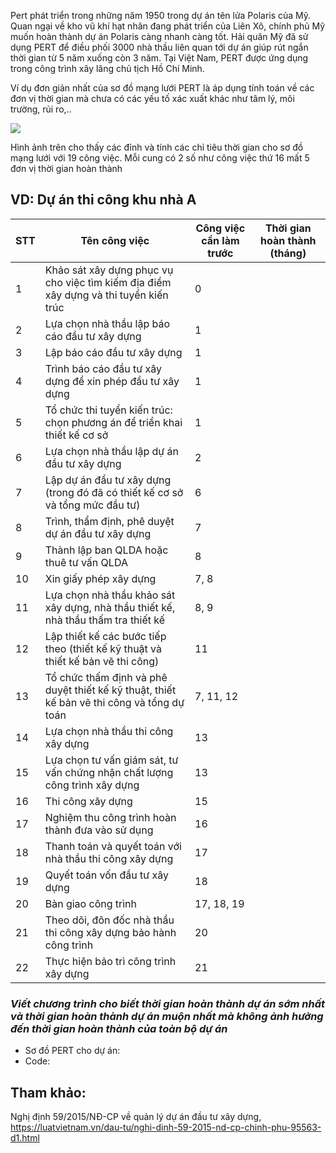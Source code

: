 Pert phát triển trong những năm 1950 trong dự án tên lửa Polaris của Mỹ. Quan ngại về kho vũ khí hạt nhân đang phát triển của Liên Xô, chính phủ Mỹ muốn hoàn thành dự án Polaris càng nhanh càng tốt. Hải quân Mỹ đã sử dụng PERT để điều phối 3000 nhà thầu liên quan tới dự án giúp rút ngắn thời gian từ 5 năm xuống còn 3 năm. Tại Việt Nam, PERT được ứng dụng trong công trình xây lăng chủ tịch Hồ Chí Minh.

Ví dụ đơn giản nhất của sơ đồ mạng lưới PERT là áp dụng tính toán về các đơn vị thời gian mà chưa có các yếu tố xác xuất khác như tâm lý, môi trường, rủi ro,..

![](https://github.com/flightstar/Interview-Algorithm/blob/master/images/Pert_Network_Simple_Excersise.PNG)

Hình ảnh trên cho thấy các đỉnh và tính các chỉ tiêu thời gian cho sơ đồ mạng lưới với 19 công việc. Mỗi cung có 2 số như công việc thứ 16 mất 5 đơn vị thời gian hoàn thành

## VD: Dự án thi công khu nhà A

STT | Tên công việc | Công việc cần làm trước | Thời gian hoàn thành (tháng)
----|---------------|-------------------------|----------------------
1|Khảo sát xây dựng phục vụ cho việc tìm kiếm địa điểm xây dựng và thi tuyển kiến trúc|0|
2|Lựa chọn nhà thầu lập báo cáo đầu tư xây dựng|1|
3|Lập báo cáo đầu tư xây dựng|1|
4|Trình báo cáo đầu tư xây dựng để xin phép đầu tư xây dựng|1|
5|Tổ chức thi tuyển kiến trúc: chọn phương án để triển khai thiết kế cơ sở|1|
6|Lựa chọn nhà thầu lập dự án đầu tư xây dựng|2|
7|Lập dự án đầu tư xây dựng (trong đó đã có thiết kế cơ sở và tổng mức đầu tư)|6|
8|Trình, thẩm định, phê duyệt dự án đầu tư xây dựng|7|
9|Thành lập ban QLDA hoặc thuê tư vấn QLDA|8|
10|Xin giấy phép xây dựng|7, 8|
11|Lựa chọn nhà thầu khảo sát xây dựng, nhà thầu thiết kế, nhà thầu thấm tra thiết kế|8, 9|
12|Lập thiết kế các bước tiếp theo (thiết kế kỹ thuật và thiết kế bản vẽ thi công)|11|
13|Tổ chức thấm định và phê duyệt thiết kế kỹ thuật, thiết kế bản vẽ thi công và tổng dự toán|7, 11, 12|
14|Lựa chọn nhà thầu thi công xây dựng|13|
15|Lựa chọn tư vấn giám sát, tư vấn chứng nhận chất lượng công trình xây dựng|13|
16|Thi công xây dựng|15|
17|Nghiệm thu công trình hoàn thành đưa vào sử dụng|16|
18|Thanh toán và quyết toán với nhà thầu thi công xây dựng|17|
19|Quyết toán vốn đầu tư xây dựng|18|
20|Bàn giao công trình|17, 18, 19|
21|Theo dõi, đôn đốc nhà thầu thi công xây dựng bảo hành công trình|20|
22|Thực hiện bảo trì công trình xây dựng|21|

### _Viết chương trình cho biết thời gian hoàn thành dự án sớm nhất và thời gian hoàn thành dự án muộn nhất mà không ảnh hưởng đến thời gian hoàn thành của toàn bộ dự án_

+ Sơ đồ PERT cho dự án:
+ Code:

## Tham khảo:
Nghị định 59/2015/NĐ-CP về quản lý dự án đầu tư xây dựng, https://luatvietnam.vn/dau-tu/nghi-dinh-59-2015-nd-cp-chinh-phu-95563-d1.html
